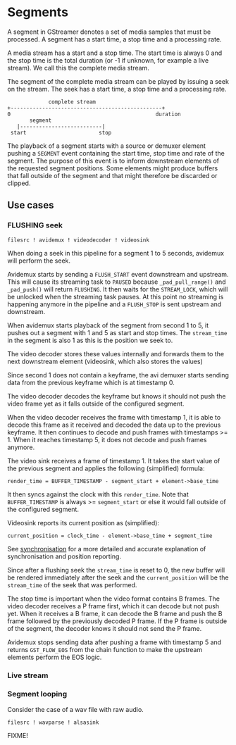 # Segments

A segment in GStreamer denotes a set of media samples that must be
processed. A segment has a start time, a stop time and a processing
rate.

A media stream has a start and a stop time. The start time is always 0
and the stop time is the total duration (or -1 if unknown, for example a
live stream). We call this the complete media stream.

The segment of the complete media stream can be played by issuing a seek
on the stream. The seek has a start time, a stop time and a processing
rate.

```
             complete stream
+------------------------------------------------+
0                                              duration
       segment
   |--------------------------|
 start                       stop
```

The playback of a segment starts with a source or demuxer element
pushing a `SEGMENT` event containing the start time, stop time and rate of
the segment. The purpose of this event is to inform downstream
elements of the requested segment positions. Some elements might produce
buffers that fall outside of the segment and that might therefore be
discarded or clipped.

## Use cases

### FLUSHING seek

```
filesrc ! avidemux ! videodecoder ! videosink
```

When doing a seek in this pipeline for a segment 1 to 5 seconds, avidemux
will perform the seek.

Avidemux starts by sending a `FLUSH_START` event downstream and upstream. This
will cause its streaming task to `PAUSED` because `_pad_pull_range()` and
`_pad_push()` will return `FLUSHING`. It then waits for the `STREAM_LOCK`,
which will be unlocked when the streaming task pauses. At this point no
streaming is happening anymore in the pipeline and a `FLUSH_STOP` is sent
upstream and downstream.

When avidemux starts playback of the segment from second 1 to 5, it pushes
out a segment with 1 and 5 as start and stop times. The `stream_time` in
the segment is also 1 as this is the position we seek to.

The video decoder stores these values internally and forwards them to the
next downstream element (videosink, which also stores the values)

Since second 1 does not contain a keyframe, the avi demuxer starts sending
data from the previous keyframe which is at timestamp 0.

The video decoder decodes the keyframe but knows it should not push the
video frame yet as it falls outside of the configured segment.

When the video decoder receives the frame with timestamp 1, it is able to
decode this frame as it received and decoded the data up to the previous
keyframe. It then continues to decode and push frames with timestamps >= 1.
When it reaches timestamp 5, it does not decode and push frames anymore.

The video sink receives a frame of timestamp 1. It takes the start value of
the previous segment and applies the following (simplified) formula:

```
render_time = BUFFER_TIMESTAMP - segment_start + element->base_time
```

It then syncs against the clock with this `render_time`. Note that
`BUFFER_TIMESTAMP` is always >= `segment_start` or else it would fall outside
of the configured segment.

Videosink reports its current position as (simplified):

```
current_position = clock_time - element->base_time + segment_time
```

See [synchronisation](design/synchronisation.md) for a more detailed and
accurate explanation of synchronisation and position reporting.

Since after a flushing seek the `stream_time` is reset to 0, the new buffer
will be rendered immediately after the seek and the `current_position` will be
the `stream_time` of the seek that was performed.

The stop time is important when the video format contains B frames. The
video decoder receives a P frame first, which it can decode but not push yet.
When it receives a B frame, it can decode the B frame and push the B frame
followed by the previously decoded P frame. If the P frame is outside of the
segment, the decoder knows it should not send the P frame.

Avidemux stops sending data after pushing a frame with timestamp 5 and
returns `GST_FLOW_EOS` from the chain function to make the upstream
elements perform the EOS logic.

### Live stream

### Segment looping

Consider the case of a wav file with raw audio.

```
filesrc ! wavparse ! alsasink
```

FIXME!
